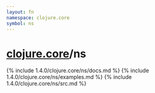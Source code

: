```yaml
---
layout: fn
namespace: clojure.core
symbol: ns
---
```


# [clojure.core](../)/ns

{% include 1.4.0/clojure.core/ns/docs.md %}
{% include 1.4.0/clojure.core/ns/examples.md %}
{% include 1.4.0/clojure.core/ns/src.md %}

